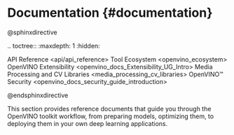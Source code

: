 # Documentation {#documentation}

@sphinxdirective

.. toctree::
   :maxdepth: 1
   :hidden:

   API Reference <api/api_reference>
   Tool Ecosystem <openvino_ecosystem>
   OpenVINO Extensibility <openvino_docs_Extensibility_UG_Intro>
   Media Processing and CV Libraries <media_processing_cv_libraries>
   OpenVINO™ Security <openvino_docs_security_guide_introduction>

@endsphinxdirective


This section provides reference documents that guide you through the OpenVINO toolkit workflow, from preparing models, optimizing them, to deploying them in your own deep learning applications.


